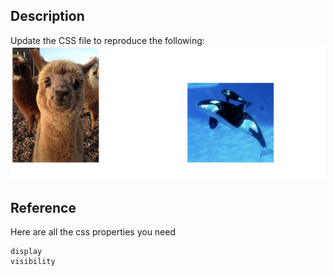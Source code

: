 ## Description

Update the CSS file to reproduce the following:  
![goal](goal.png)

## Reference

Here are all the css properties you need

```
display
visibility
```
